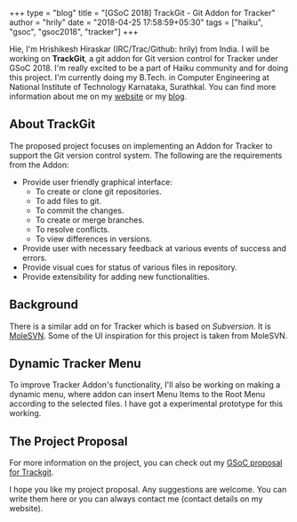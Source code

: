 +++
type = "blog"
title = "[GSoC 2018] TrackGit - Git Addon for Tracker"
author = "hrily"
date = "2018-04-25 17:58:59+05:30"
tags = ["haiku", "gsoc", "gsoc2018", "tracker"]
+++

Hie, I'm Hrishikesh Hiraskar (IRC/Trac/Github: hrily) from India.  I will be working on __TrackGit__, a git addon for Git version control for Tracker under GSoC 2018.
I'm really excited to be a part of Haiku community and for doing this project. 
I'm currently doing my B.Tech. in Computer Engineering at National Institute of Technology Karnataka, Surathkal. You can find more information about me on my [website](https://hrily.github.io/) or my [blog](https://hrily.github.io/blog/).

## About TrackGit

The proposed project focuses on implementing an Addon for Tracker to support the Git version control system. The following are the requirements from the Addon:

+ Provide user friendly graphical interface:
  + To create or clone git repositories.
  + To add files to git.
  + To commit the changes.
  + To create or merge branches.
  + To resolve conflicts.
  + To view differences in versions.
+ Provide user with necessary feedback at various events of success and errors.
+ Provide visual cues for status of various files in repository.
+ Provide extensibility for adding new functionalities.

## Background

There is a similar add on for Tracker which is based on _Subversion_. It is [MoleSVN](https://github.com/HaikuArchives/MoleSvn). Some of the UI inspiration for this project is taken from MoleSVN.

## Dynamic Tracker Menu

To improve Tracker Addon's functionality, I'll also be working on making a dynamic menu, where addon can insert Menu Items to the Root Menu according to the selected files. I have got a experimental prototype for this working.

## The Project Proposal

For more information on the project, you can check out my [GSoC proposal for Trackgit](https://drive.google.com/file/d/1nailoOCGmpRVo3sZ8mdXGmpuWxXdgf1T/view?usp=sharing).


I hope you like my project proposal. Any suggestions are welcome. You can write them here or you can always contact me (contact details on my website).